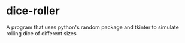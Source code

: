 # dice-roller
A program that uses python's random package and tkinter to simulate rolling dice of different sizes
